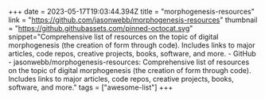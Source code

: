 +++
date = 2023-05-17T19:03:44.394Z
title = "morphogenesis-resources"
link = "https://github.com/jasonwebb/morphogenesis-resources"
thumbnail = "https://github.githubassets.com/pinned-octocat.svg"
snippet="Comprehensive list of resources on the topic of digital morphogenesis (the creation of form through code). Includes links to major articles, code repos, creative projects, books, software, and more. - GitHub - jasonwebb/morphogenesis-resources: Comprehensive list of resources on the topic of digital morphogenesis (the creation of form through code). Includes links to major articles, code repos, creative projects, books, software, and more."
tags = ["awesome-list"]
+++

